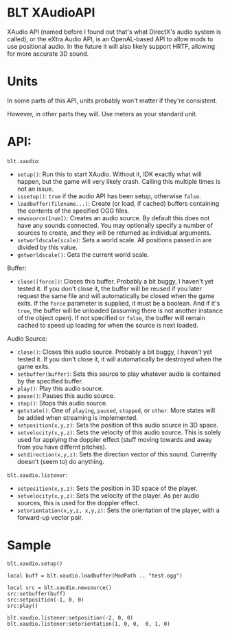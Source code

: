 # BLT XAudioAPI

XAudio API (named before I found out that's what DirectX's audio system is called), or
the eXtra Audio API, is an OpenAL-based API to allow mods to use positional audio. In the future
it will also likely support HRTF, allowing for more accurate 3D sound.

# Units
In some parts of this API, units probably won't matter if they're consistent.

However, in other parts they will. Use meters as your standard unit.

# API:
`blt.xaudio`:
- `setup()`: Run this to start XAudio. Without it, IDK exactly what will
happen, but the game will very likely crash. Calling this multiple times is not an issue.
- `issetup()`: `true` if the audio API has been setup, otherwise `false`.
- `loadbuffer(filename...)`: Create (or load, if cached) buffers containing the contents of
the specified OGG files.
- `newsource([num])`: Creates an audio source. By default this does not have any sounds connected. You
may optionally specify a number of sources to create, and they will be returned as individual arguments.
- `setworldscale(scale)`: Sets a world scale. All positions passed in are divided by this value.
- `getworldscale()`: Gets the current world scale.

Buffer:
- `close([force])`: Closes this buffer. Probably a bit buggy, I haven't yet tested it. If you don't close it, the
buffer will be reused if you later request the same file and will automatically be closed when the game exits. If the
`force` parameter is supplied, it must be a boolean. And if it's `true`, the buffer will be unloaded (assuming there is
not another instance of the object open). If not specified or `false`, the buffer will remain cached to speed up loading
for when the source is next loaded.

Audio Source:
- `close()`: Closes this audio source. Probably a bit buggy, I haven't yet tested it. If you don't close it, it will
automatically be destroyed when the game exits.
- `setbuffer(buffer)`: Sets this source to play whatever audio is contained by the specified buffer.
- `play()`: Play this audio source.
- `pause()`: Pauses this audio source.
- `stop()`: Stops this audio source.
- `getstate()`: One of `playing`, `paused`, `stopped`, or `other`. More states will be added when streaming is implemented.
- `setposition(x,y,z)`: Sets the position of this audio source in 3D space.
- `setvelocity(x,y,z)`: Sets the velocity of this audio source. This is solely used for applying the doppler effect (stuff moving
towards and away from you have differnt pitches).
- `setdirection(x,y,z)`: Sets the direction vector of this sound. Currently doesn't (seem to) do anything.

`blt.xaudio.listener`:
- `setposition(x,y,z)`: Sets the position in 3D space of the player.
- `setvelocity(x,y,z)`: Sets the velocity of the player. As per audio sources, this is used for the doppler effect.
- `setorientation(x,y,z, x,y,z)`: Sets the orientation of the player, with a forward-up vector pair.

# Sample

```
blt.xaudio.setup()

local buff = blt.xaudio.loadbuffer(ModPath .. "test.ogg")

local src = blt.xaudio.newsource()
src:setbuffer(buff)
src:setposition(-1, 0, 0)
src:play()

blt.xaudio.listener:setposition(-2, 0, 0)
blt.xaudio.listener:setorientation(1, 0, 0,  0, 1, 0)
```
